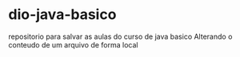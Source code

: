 # dio-java-basico
repositorio para salvar as aulas do curso de java basico
Alterando o conteudo de um arquivo de forma local
